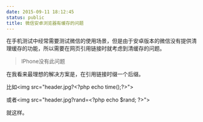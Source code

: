 ```yaml
---
date: 2015-09-11 18:12:45
status: public
title: 微信安卓浏览器有缓存的问题
---
```


在手机测试中经常需要测试微信的使用场景，但是由于安卓版本的微信没有提供清理缓存的功能，所以需要在网页引用链接时就考虑到清缓存的问题。

> IPhone没有此问题

在我看来最理想的解决方案是，在引用链接时缀一个后缀。

比如&lt;img src="header.jpg?&lt;?php echo time();?&gt;"&gt;

或者&lt;img src="header.jpg?rand=&lt;?php echo $rand; ?&gt;"&gt;

就这样。